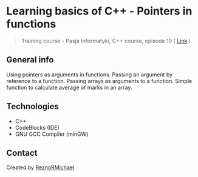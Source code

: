 # Learning basics of C++ - Pointers in functions
> Training course - Pasja Informatyki, C++ course, episode 10 ( [Link](https://www.youtube.com/watch?v=0DQl74alJzw) )

## General info
Using pointers as arguments in functions. Passing an argument by reference to a function. Passing arrays as arguments to a function. Simple function to calculate average of marks in an array.

## Technologies
* C++
* CodeBlocks (IDE)
* GNU GCC Compiler (minGW)

## Contact
Created by [ReznoRMichael](https://github.com/ReznoRMichael)